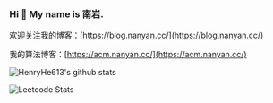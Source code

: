 ### Hi 👋  My name is 南岩.

欢迎关注我的博客：[https://blog.nanyan.cc/](https://blog.nanyan.cc/)

我的算法博客：[https://acm.nanyan.cc/](https://acm.nanyan.cc/)

![HenryHe613's github stats](https://github-readme-stats.vercel.app/api/?username=HenryHe613&show_icons=true&title_color=1F75C8&icon_color=2AA410&text_color=043667&bg_color=ffffff)

![Leetcode Stats](https://leetcard.jacoblin.cool/henryhe613?theme=dark)



<!--
**HenryHe613/henryhe613** is a ✨ _special_ ✨ repository because its `README.md` (this file) appears on your GitHub profile.

Here are some ideas to get you started:

- 🔭 I’m currently working on ...
- 🌱 I’m currently learning ...
- 👯 I’m looking to collaborate on ...
- 🤔 I’m looking for help with ...
- 💬 Ask me about ...
- 📫 How to reach me: ...
- 😄 Pronouns: ...
- ⚡ Fun fact: ...
-->
